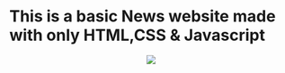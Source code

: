 # This is a basic News website made with only HTML,CSS & Javascript


<center>
  <img src="assets/ezgif.com-optimize.gif">
</center>

